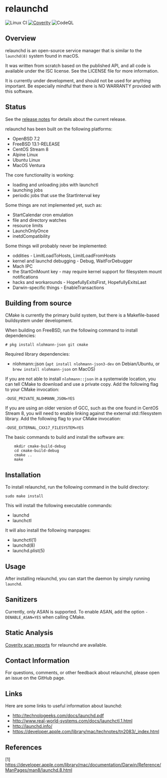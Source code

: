 # relaunchd

![Linux CI](https://github.com/mheily/relaunchd/actions/workflows/ci-linux.yml/badge.svg)
[![Coverity](https://scan.coverity.com/projects/8002/badge.svg)](https://scan.coverity.com/projects/mheily-relaunchd)
![CodeQL](https://github.com/mheily/relaunchd/workflows/CodeQL/badge.svg)

## Overview 

relaunchd is an open-source service manager that is similar to the `launchd(8)`
system found in macOS.

It was written from scratch based on the published API, and all code is
available under the ISC license. See the LICENSE file for more information.

It is currently under development, and should not be used for anything
important. Be especially mindful that there is NO WARRANTY provided with this
software.

## Status

See the [release notes](./CHANGELOG.md) for details about
the current release.

relaunchd has been built on the following platforms:
* OpenBSD 7.2
* FreeBSD 13.1-RELEASE
* CentOS Stream 8
* Alpine Linux
* Ubuntu Linux
* MacOS Ventura

The core functionality is working:
* loading and unloading jobs with launchctl
* launching jobs
* periodic jobs that use the StartInterval key
 
Some things are not implemented yet, such as:
* StartCalendar cron emulation
* file and directory watches
* resource limits
* LaunchOnlyOnce
* inetdCompatibility

Some things will probably never be implemented:
* oddities - LimitLoadToHosts, LimitLoadFromHosts
* kernel and launchd debugging - Debug, WaitForDebugger
* Mach IPC
* the StartOnMount key - may require kernel support for filesystem mount
  notifications
* hacks and workarounds - HopefullyExitsFirst, HopefullyExitsLast
* Darwin-specific things - EnableTransactions

## Building from source

CMake is currently the primary build system, but there is a Makefile-based 
buildsystem under development. 

When building on FreeBSD, run the following command to install dependencies:
```
# pkg install nlohmann-json git cmake
```

Required library dependencies:
* nlohmann::json (`apt install nlohmann-json3-dev` on Debian/Ubuntu, or `brew install nlohmann-json` on MacOS)

If you are not able to install `nlohmann::json` in a systemwide location,
you can tell CMake to download and use a private copy. Add the following flag to your CMake
invocation:
```
-DUSE_PRIVATE_NLOHMANN_JSON=YES
```

If you are using an older version of GCC, such as the one
found in CentOS Stream 8, you will need to enable linking
against the external std::filesystem library. Add the following
flag to your CMake invocation:
```
-DUSE_EXTERNAL_CXX17_FILESYSTEM=YES
```

The basic commands to build and install the software are:
```
	mkdir cmake-build-debug
	cd cmake-build-debug
	cmake ..
	make
```

## Installation 

To install relaunchd, run the following command in the build directory:

	sudo make install

This will install the following executable commands:
* launchd
* launchctl

It will also install the following manpages: 

* launchctl(1)
* launchd(8)
* launchd.plist(5)

## Usage

After installing relaunchd, you can start the daemon by simply running `launchd`.

## Sanitizers

Currently, only ASAN is supported. To enable ASAN, add
the option `-DENABLE_ASAN=YES` when calling CMake.

## Static Analysis 

[Coverity scan reports](https://scan.coverity.com/projects/mheily-relaunchd?tab=overview)
for relaunchd are available.

## Contact Information

For questions, comments, or other feedback about relaunchd, 
please open an issue on the GitHub page.

## Links

Here are some links to useful information about launchd:
- http://technologeeks.com/docs/launchd.pdf
- http://www.real-world-systems.com/docs/launchctl.1.html
- http://launchd.info/
- https://developer.apple.com/library/mac/technotes/tn2083/_index.html

## References

[1] https://developer.apple.com/library/mac/documentation/Darwin/Reference/ManPages/man8/launchd.8.html
